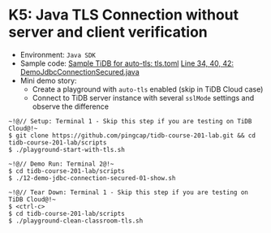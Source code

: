 # K5: Java TLS Connection without server and client verification
+ Environment: `Java SDK`
+ Sample code:
[Sample TiDB for auto-tls: tls.toml](https://github.com/pingcap/tidb-course-201-lab/blob/master/scripts/misc/tls.toml)
[Line 34, 40, 42: DemoJdbcConnectionSecured.java](https://github.com/pingcap/tidb-course-201-lab/blob/master/scripts/DemoJdbcConnectionSecured.java)
+ Mini demo story:
  + Create a playground with `auto-tls` enabled (skip in TiDB Cloud case)
  + Connect to TiDB server instance with several `sslMode` settings and observe the difference
```
~!@// Setup: Terminal 1 - Skip this step if you are testing on TiDB Cloud@!~
$ git clone https://github.com/pingcap/tidb-course-201-lab.git && cd tidb-course-201-lab/scripts
$ ./playground-start-with-tls.sh

~!@// Demo Run: Terminal 2@!~
$ cd tidb-course-201-lab/scripts
$ ./12-demo-jdbc-connection-secured-01-show.sh

~!@// Tear Down: Terminal 1 - Skip this step if you are testing on TiDB Cloud@!~
$ <ctrl-c>
$ cd tidb-course-201-lab/scripts
$ ./playground-clean-classroom-tls.sh
```